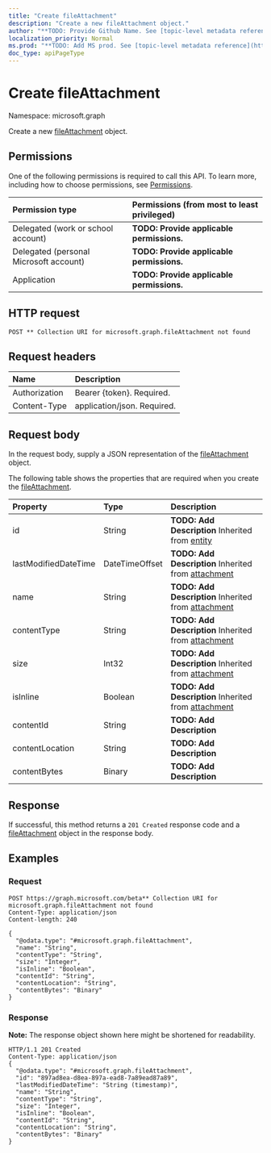 ```yaml
---
title: "Create fileAttachment"
description: "Create a new fileAttachment object."
author: "**TODO: Provide Github Name. See [topic-level metadata reference](https://msgo.azurewebsites.net/add/document/guidelines/metadata.html#topic-level-metadata)**"
localization_priority: Normal
ms.prod: "**TODO: Add MS prod. See [topic-level metadata reference](https://msgo.azurewebsites.net/add/document/guidelines/metadata.html#topic-level-metadata)**"
doc_type: apiPageType
---
```


# Create fileAttachment
Namespace: microsoft.graph

Create a new [fileAttachment](../resources/fileattachment.md) object.

## Permissions
One of the following permissions is required to call this API. To learn more, including how to choose permissions, see [Permissions](/concepts/permissions-reference.md).

|Permission type|Permissions (from most to least privileged)|
|:---|:---|
|Delegated (work or school account)|**TODO: Provide applicable permissions.**|
|Delegated (personal Microsoft account)|**TODO: Provide applicable permissions.**|
|Application|**TODO: Provide applicable permissions.**|

## HTTP request

<!-- {
  "blockType": "ignored"
}
-->
``` http
POST ** Collection URI for microsoft.graph.fileAttachment not found
```

## Request headers
|Name|Description|
|:---|:---|
|Authorization|Bearer {token}. Required.|
|Content-Type|application/json. Required.|

## Request body
In the request body, supply a JSON representation of the [fileAttachment](../resources/fileattachment.md) object.

The following table shows the properties that are required when you create the [fileAttachment](../resources/fileattachment.md).

|Property|Type|Description|
|:---|:---|:---|
|id|String|**TODO: Add Description** Inherited from [entity](../resources/entity.md)|
|lastModifiedDateTime|DateTimeOffset|**TODO: Add Description** Inherited from [attachment](../resources/attachment.md)|
|name|String|**TODO: Add Description** Inherited from [attachment](../resources/attachment.md)|
|contentType|String|**TODO: Add Description** Inherited from [attachment](../resources/attachment.md)|
|size|Int32|**TODO: Add Description** Inherited from [attachment](../resources/attachment.md)|
|isInline|Boolean|**TODO: Add Description** Inherited from [attachment](../resources/attachment.md)|
|contentId|String|**TODO: Add Description**|
|contentLocation|String|**TODO: Add Description**|
|contentBytes|Binary|**TODO: Add Description**|



## Response

If successful, this method returns a `201 Created` response code and a [fileAttachment](../resources/fileattachment.md) object in the response body.

## Examples

### Request
<!-- {
  "blockType": "request",
  "name": "create_fileattachment_from_"
}
-->
``` http
POST https://graph.microsoft.com/beta** Collection URI for microsoft.graph.fileAttachment not found
Content-Type: application/json
Content-length: 240

{
  "@odata.type": "#microsoft.graph.fileAttachment",
  "name": "String",
  "contentType": "String",
  "size": "Integer",
  "isInline": "Boolean",
  "contentId": "String",
  "contentLocation": "String",
  "contentBytes": "Binary"
}
```


### Response
**Note:** The response object shown here might be shortened for readability.
<!-- {
  "blockType": "response",
  "truncated": true,
  "@odata.type": "microsoft.graph.fileattachment"
}
-->
``` http
HTTP/1.1 201 Created
Content-Type: application/json
{
  "@odata.type": "#microsoft.graph.fileAttachment",
  "id": "897ad8ea-d8ea-897a-ead8-7a89ead87a89",
  "lastModifiedDateTime": "String (timestamp)",
  "name": "String",
  "contentType": "String",
  "size": "Integer",
  "isInline": "Boolean",
  "contentId": "String",
  "contentLocation": "String",
  "contentBytes": "Binary"
}
```

